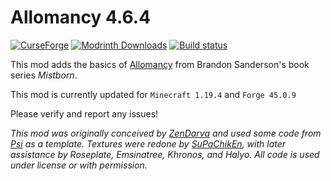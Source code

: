 Allomancy 4.6.4
===============

[![ CurseForge](http://cf.way2muchnoise.eu/256282.svg)](https://minecraft.curseforge.com/projects/allomancy) [![Modrinth Downloads](https://img.shields.io/modrinth/dt/allomancy?color=00AF5C&label=downloads&style=flat-square&logo=modrinth)](https://modrinth.com/mod/allomancy) [![Build status](https://github.com/legobmw99/Allomancy/actions/workflows/gradle.yml/badge.svg)](https://github.com/legobmw99/Allomancy/actions)

This mod adds the basics of [Allomancy](http://coppermind.net/wiki/Allomancy) from Brandon Sanderson's book series *Mistborn*.

This mod is currently updated for `Minecraft 1.19.4` and `Forge 45.0.9`

Please verify and report any issues!

*This mod was originally conceived by [ZenDarva](https://github.com/ZenDarva) and used some code from [Psi](https://github.com/Vazkii/Psi) as a template. Textures were redone
by [SuPaChikEn](https://twitter.com/SuPaChIkEn1), with later assistance by Roseplate, Emsinatree, Khronos, and Halyo. All code is used under license or with permission.*
